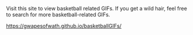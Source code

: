 Visit this site to view basketball related GIFs. If you get a wild hair, feel free to search for more basketball-related GIFs.

https://gwapesofwath.github.io/basketballGIFs/
